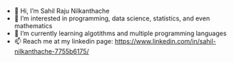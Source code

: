 - 👋 Hi, I’m Sahil Raju Nilkanthache
- 👀 I’m interested in programming, data science, statistics, and even mathematics
- 🌱 I’m currently learning algotithms and multiple programming languages
- 📫 Reach me at my linkedin page: https://www.linkedin.com/in/sahil-nilkanthache-7755b6175/

<!---
LamarTheQB/LamarTheQB is a ✨ special ✨ repository because its `README.md` (this file) appears on your GitHub profile.
You can click the Preview link to take a look at your changes.
--->
